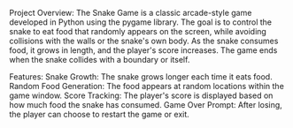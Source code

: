 Project Overview:
The Snake Game is a classic arcade-style game developed in Python using the pygame library. The goal is to control the snake to eat food that randomly appears on the screen, while avoiding collisions with the walls or the snake's own body. As the snake consumes food, it grows in length, and the player's score increases. The game ends when the snake collides with a boundary or itself.

Features:
Snake Growth: The snake grows longer each time it eats food.
Random Food Generation: The food appears at random locations within the game window.
Score Tracking: The player's score is displayed based on how much food the snake has consumed.
Game Over Prompt: After losing, the player can choose to restart the game or exit.

